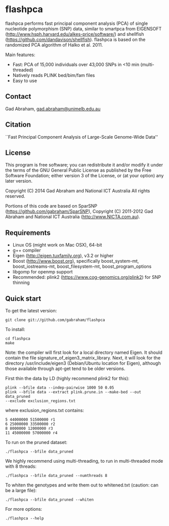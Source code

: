 flashpca
========

flashpca performs fast principal component analysis (PCA) of single nucleotide
polymorphism (SNP) data, similar to smartpca from EIGENSOFT
(http://www.hsph.harvard.edu/alkes-price/software/) and shellfish
(https://github.com/dandavison/shellfish). flashpca is based on the randomized
PCA algorithm of Halko et al. 2011.

Main features:

* Fast: PCA of 15,000 individuals over 43,000 SNPs in &lt;10 min
 (multi-threaded)
* Natively reads PLINK bed/bim/fam files
* Easy to use

Contact
-------

Gad Abraham, gad.abraham@unimelb.edu.au

Citation
--------
``Fast Principal Component Analysis of Large-Scale Genome-Wide Data''

License
-------

This program is free software; you can redistribute it and/or modify
it under the terms of the GNU General Public License as published by
the Free Software Foundation; either version 3 of the License, or
(at your option) any later version.

Copyright (C) 2014 Gad Abraham and National ICT Australia
All rights reserved.

Portions of this code are based on SparSNP
(https://github.com/gabraham/SparSNP), Copyright (C) 2011-2012 Gad Abraham
and National ICT Australia (http://www.NICTA.com.au).

Requirements
------------

   * Linux OS (might work on Mac OSX), 64-bit
   * g++ compiler
   * Eigen (http://eigen.tuxfamily.org), v3.2 or higher
   * Boost (http://www.boost.org), specifically boost_system-mt,
      boost_iostreams-mt, boost_filesystem-mt, boost_program_options
   * libgomp for openmp support
   * Recommended: plink2 (https://www.cog-genomics.org/plink2) for SNP
      thinning

Quick start
-----------

To get the latest version:
   ```
   git clone git://github.com/gabraham/flashpca
   ```

To install:
   ```
   cd flashpca
   make
   ```

Note: the compiler will first look for a local directory named Eigen. It
should contain the file signature_of_eigen3_matrix_library. Next, it will
look for the directory /usr/include/eigen3 (Debian/Ubuntu location for Eigen),
although those available through apt-get tend to be older versions.

First thin the data by LD (highly recommend plink2 for this):
   ```
   plink --bfile data --indep-pairwise 1000 50 0.05
   plink --bfile data --extract plink.prune.in --make-bed --out data_pruned
   --exclude exclusion_regions.txt
   ```
where exclusion_regions.txt contains:
   ```
   5 44000000 51500000 r1
   6 25000000 33500000 r2
   8 8000000 12000000 r3
   11 45000000 57000000 r4
   ```

To run on the pruned dataset:
   ```
   ./flashpca --bfile data_pruned
   ```

We highly recommend using multi-threading, to run in multi-threaded mode with 8 threads:
   ```
   ./flashpca --bfile data_pruned --numthreads 8
   ```

To whiten the genotypes and write them out to whitened.txt (caution: can be a large file):
   ```
   ./flashpca --bfile data_pruned --whiten
   ```

For more options:
   ```
   ./flashpca --help
   ```


